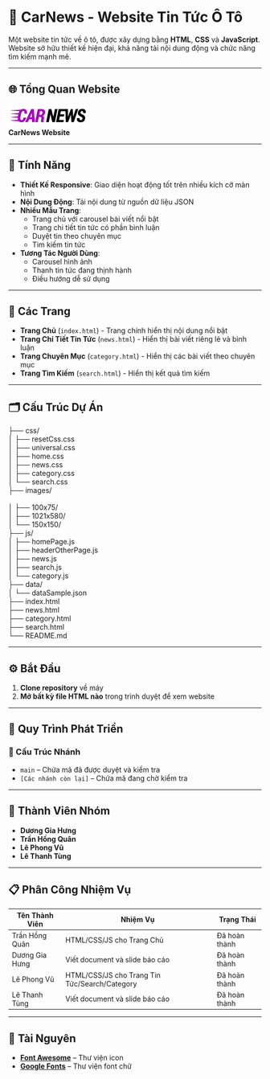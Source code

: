 # 📰 CarNews - Website Tin Tức Ô Tô

Một website tin tức về ô tô, được xây dựng bằng **HTML**, **CSS** và **JavaScript**.  
Website sở hữu thiết kế hiện đại, khả năng tải nội dung động và chức năng tìm kiếm mạnh mẽ.

---

## 🌐 Tổng Quan Website

![Car News](./images/logo-final.webp)<br>
**CarNews Website**

---

## 🚀 Tính Năng

- **Thiết Kế Responsive**: Giao diện hoạt động tốt trên nhiều kích cỡ màn hình
- **Nội Dung Động**: Tải nội dung từ nguồn dữ liệu JSON
- **Nhiều Mẫu Trang**:
  - Trang chủ với carousel bài viết nổi bật
  - Trang chi tiết tin tức có phần bình luận
  - Duyệt tin theo chuyên mục
  - Tìm kiếm tin tức
- **Tương Tác Người Dùng**:
  - Carousel hình ảnh
  - Thanh tin tức đang thịnh hành
  - Điều hướng dễ sử dụng

---

## 📄 Các Trang

- **Trang Chủ** (`index.html`) - Trang chính hiển thị nội dung nổi bật
- **Trang Chi Tiết Tin Tức** (`news.html`) - Hiển thị bài viết riêng lẻ và bình luận
- **Trang Chuyên Mục** (`category.html`) - Hiển thị các bài viết theo chuyên mục
- **Trang Tìm Kiếm** (`search.html`) - Hiển thị kết quả tìm kiếm

---

## 🗂️ Cấu Trúc Dự Án

├── css/<br>
│ ├── resetCss.css<br>
│ ├── universal.css<br>
│ ├── home.css<br>
│ ├── news.css<br>
│ ├── category.css<br>
│ └── search.css<br>
├── images/<br>  
│ ├── 100x75/<br>
│ ├── 1021x580/<br>
│ └── 150x150/<br>
├── js/<br>
│ ├── homePage.js<br>
│ ├── headerOtherPage.js<br>
│ ├── news.js<br>
│ ├── search.js<br>
│ └── category.js<br>
├── data/<br>
│ └── dataSample.json<br>
├── index.html<br>
├── news.html<br>
├── category.html<br>
├── search.html<br>
└── README.md<br>

---

## ⚙️ Bắt Đầu

1. **Clone repository** về máy
2. **Mở bất kỳ file HTML nào** trong trình duyệt để xem website

---

## 🔁 Quy Trình Phát Triển

### 📁 Cấu Trúc Nhánh

- `main` – Chứa mã đã được duyệt và kiểm tra
- `[Các nhánh còn lại]` – Chứa mã đang chờ kiểm tra

---

## 👥 Thành Viên Nhóm

- **Dương Gia Hưng**
- **Trần Hồng Quân**
- **Lê Phong Vũ**
- **Lê Thanh Tùng**

---

## 📋 Phân Công Nhiệm Vụ

| Tên Thành Viên | Nhiệm Vụ                                      | Trạng Thái    |
| -------------- | --------------------------------------------- | ------------- |
| Trần Hồng Quân | HTML/CSS/JS cho Trang Chủ                     | Đã hoàn thành |
| Dương Gia Hưng | Viết document và slide báo cáo                | Đã hoàn thành |
| Lê Phong Vũ    | HTML/CSS/JS cho Trang Tin Tức/Search/Category | Đã hoàn thành |
| Lê Thanh Tùng  | Viết document và slide báo cáo                | Đã hoàn thành |

---

## 🔗 Tài Nguyên

- **[Font Awesome](https://fontawesome.com/)** – Thư viện icon
- **[Google Fonts](https://fonts.google.com/)** – Thư viện font chữ
